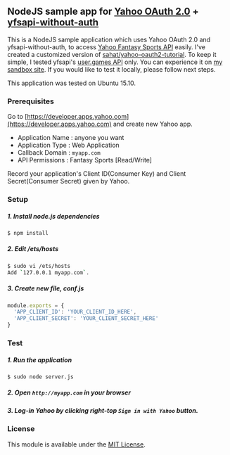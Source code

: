 ## NodeJS sample app for [Yahoo OAuth 2.0](https://developer.yahoo.com/oauth2/guide) + [yfsapi-without-auth](https://github.com/withsmilo/yfsapi-without-auth)

This is a NodeJS sample application which uses Yahoo OAuth 2.0 and yfsapi-without-auth, to access [Yahoo Fantasy Sports API](https://developer.yahoo.com/fantasysports/guide) easily. I've created a customized version of [sahat/yahoo-oauth2-tutorial](https://github.com/sahat/yahoo-oauth2-tutorial/). To keep it simple, I tested yfsapi's [user.games API](http://yfantasysandbox.herokuapp.com/resource/user/games) only. You can experience it on [my sandbox site](https://yfsapi-oauth2-test-sandbox.herokuapp.com). If you would like to test it locally, please follow next steps.

This application was tested on Ubuntu 15.10.

### Prerequisites

Go to [https://developer.apps.yahoo.com](https://developer.apps.yahoo.com) and create new Yahoo app.
* Application Name : anyone you want
* Application Type : Web Application
* Callback Domain : `myapp.com`
* API Permissions : Fantasy Sports [Read/Write]

Record your application's Client ID(Consumer Key) and Client Secret(Consumer Secret) given by Yahoo.

### Setup

##### 1. Install node.js dependencies
```bash
$ npm install
```

##### 2. Edit /ets/hosts
```bash
$ sudo vi /ets/hosts
Add `127.0.0.1 myapp.com`.
```

##### 3. Create new file, conf.js
```javascript
module.exports = {
  'APP_CLIENT_ID': 'YOUR_CLIENT_ID_HERE',
  'APP_CLIENT_SECRET': 'YOUR_CLIENT_SECRET_HERE'
}
```

### Test

##### 1. Run the application
```bash
$ sudo node server.js
```

##### 2. Open `http://myapp.com` in your browser

##### 3. Log-in Yahoo by clicking right-top `Sign in with Yahoo` button.

### License

This module is available under the [MIT License](http://opensource.org/licenses/MIT).


